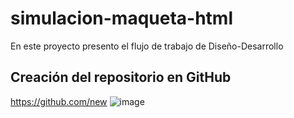 # simulacion-maqueta-html
En este proyecto presento el flujo de trabajo de Diseño-Desarrollo

## Creación del repositorio en GitHub
https://github.com/new
![image](https://github.com/user-attachments/assets/27773b5c-8013-4321-ab48-023474c15ddf)

